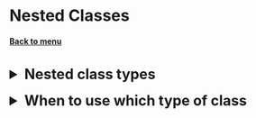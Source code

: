 <h1>Nested Classes</h1> 
<h4> 

[Back to menu](../Menu.md)

</h4>

[//]: # (Nested class types)

<br>
<details>
    <summary style="font-size: 25px;">
        <b>
         Nested class types
        </b>
    </summary>
<br>

* **Static nested** - static logic that does not depend on object initialization
* **Local internal** - logic that depends on object initialization.
  By optimizing logical grouping and expanding encapsulation.
* **Anonymous internal** - simplified form without class creation and initialization

Why do we need it:

* Method of logical grouping so as not to litter the package,
  a way to warn the programmer that a class is being used/owned by another
* Increased encapsulation.
* As a result, we can get more readable and cleaner code.

![img](https://res.cloudinary.com/practicaldev/image/fetch/s--A1l3RUvp--/c_limit%2Cf_auto%2Cfl_progressive%2Cq_auto%2Cw_880/https://www.mednikov.net/wp- content/uploads/2019/10/nested-classes-overview.png)
</details>
<br>

[//]: # (When to use which type of class)

<details>
    <summary style="font-size: 25px;">
        <b>
          When to use which type of class
        </b>
    </summary>
<br>

**Local class:**

+ introduction of a new named data type
+ logical grouping

**Anonymous class:** if you need to use methods or initialize
fields and at the same time the performed action serves only 1 class
and making it even local is considered expensive

**Nested class:** use this if your requirements are similar
local class, you want to make that type more accessible
and you need access to local variables or parameters of the parent's class.

**Static nested:** for static fields of the base static class

+ the ability to expand encapsulation for other system objects

[Oracle link](https://docs.oracle.com/javase/tutorial/java/javaOO/whentouse.html)
</details>
<br>

